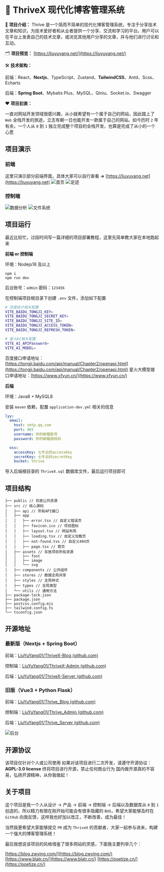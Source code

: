 # 🎉 ThriveX 现代化博客管理系统

🌈 **项目介绍：** Thrive 是一个简而不简单的现代化博客管理系统，专注于分享技术文章和知识，为技术爱好者和从业者提供一个分享、交流和学习的平台。用户可以在平台上发表自己的技术文章，或浏览其他用户分享的文章，并与他们进行讨论和互动。

🗂️ **项目预览：** [https://liuyuyang.net/](https://liuyuyang.net/)



🛠️ **技术架构：**

前端：React、**Nextjs**、TypeScript、Zustand、**TailwindCSS**、Antd、Scss、Echarts

后端：**Spring Boot**、Mybatis Plus、MySQL、Qiniu、Socket.io、Swagger



❤️ **项目初衷：**

一直对网站开发领域很感兴趣，从小就希望有一个属于自己的网站，因此踏上了 `Web` 全栈开发的旅途，立志有朝一日也能开发一款属于自己的网站。如今历时 `2` 年有余，一个人从 `0` 到 `1` 独立完成整个项目的全栈开发，也算是完成了从小的一个心愿



## 项目演示

### 前端

这里只演示部分前端界面，具体大家可以自行查看 **->** [https://liuyuyang.net](https://liuyuyang.net)
![首页](https://bu.dusays.com/2024/10/28/671f7a44631d7.png)
![足迹](https://bu.dusays.com/2024/09/17/66e97036dddcb.png)



### 控制端

![数据分析](https://bu.dusays.com/2024/09/17/66e97035726ae.png)
![文件系统](https://bu.dusays.com/2024/09/17/66e97031cd456.png)



## 项目运行

最近比较忙，过段时间写一篇详细的项目部署教程，这里先简单教大家在本地跑起来

**前端 or 控制端**

环境：Nodejs18 及以上

```
npm i
npm run dev
```

后台账号：`admin`   密码：`123456`



在控制端项目根目录下创建 `.env` 文件，添加如下配置

```bash
# 百度统计相关配置
VITE_BAIDU_TONGJI_KEY=
VITE_BAIDU_TONGJI_SECRET_KEY=
VITE_BAIDU_TONGJI_SITE_ID=
VITE_BAIDU_TONGJI_ACCESS_TOKEN=
VITE_BAIDU_TONGJI_REFRESH_TOKEN=

# 星火AI相关配置
VITE_AI_APIPassword=
VITE_AI_MODEL=
```

百度接口申请地址：[https://tongji.baidu.com/api/manual/Chapter2/openapi.html](https://tongji.baidu.com/api/manual/Chapter2/openapi.html)
星火大模型接口申请地址：[https://www.xfyun.cn/](https://www.xfyun.cn/)



**后端**

环境：Java8 + MySQL8

安装 `maven` 依赖，配置 `application-dev.yml` 相关的信息

```yml
lyy:
  email:
    host: smtp.qq.com
    port: 465
    username: 你的邮箱账号
    password: 你的邮箱授权码

  oss:
    accessKey: 七牛云的accessKey
    secretKey: 七牛云的secretKey
    bucket: thrive
```

导入后端根目录的 `ThriveX.sql` 数据库文件，最后运行项目即可



## 项目结构

```
├── public // 存放公共资源
├── src // 核心源码
│   ├── api // 所有API接口
│   ├── app
│   │   ├── error.tsx // 自定义错误页
│   │   ├── favicon.ico // 项目图标
│   │   ├── layout.tsx // 网站布局
│   │   ├── loading.tsx // 自定义加载页
│   │   ├── not-found.tsx // 自定义404页
│   │   ├── page.tsx // 首页
│   ├── assets // 存放项目所有资源
│   │   ├── font
│   │   ├── image
│   │   └── svg
│   ├── components // 公共组件
│   ├── stores // 数据全局共享
│   ├── styles // 全局样式
│   ├── types // 全局类型
│   └── utils // 通用方法
├── package-lock.json
├── package.json
├── postcss.config.mjs
├── tailwind.config.ts
└── tsconfig.json
```




## 开源地址

### 最新版（Nextjs + Spring Boot）

前端：[LiuYuYang01/ThriveX-Blog (github.com)](https://github.com/LiuYuYang01/ThriveX-Blog)

控制端：[LiuYuYang01/ThriveX-Admin (github.com)](https://github.com/LiuYuYang01/ThriveX-Admin)

后端：[LiuYuYang01/ThriveX-Server (github.com)](https://github.com/LiuYuYang01/ThriveX-Server)



### 旧版（Vue3 + Python Flask）

前端：[LiuYuYang01/Thrive_Blog (github.com)](https://github.com/LiuYuYang01/Thrive_Blog)

控制端：[LiuYuYang01/Thrive_Admin (github.com)](https://github.com/LiuYuYang01/Thrive_Admin)

后端：[LiuYuYang01/Thrive_Server (github.com)](https://github.com/LiuYuYang01/Thrive_Server)

![后台](https://bu.dusays.com/2024/09/17/66e96ca781d49.png)



## 开源协议

该项目仅针对个人或公司使用
如果对该项目进行二次开发，请遵守开源协议：**AGPL-3.0 license** 终将项目进行开源，禁止任何商业行为
国内做开源真的不容易，弘扬开源精神，从你我做起！



## 关于项目
这个项目是我一个人从设计 -> 产品 -> 前端 -> 控制端 -> 后端以及数据库从 `0` 到 `1` 创造的，所以精力有限在刚开始可能会有很多隐藏的 `BUG`，希望大家能够及时在 `GitHub` 向我反馈，这样我也好加以改正，不断改善，成为最佳！

当然我更希望大家能够提交 `PR` 成为 `ThriveX` 的贡献者，大家一起参与进来，构建一个强大的博客管理系统！

最后我想说该项目的风格借鉴了很多网站的灵感，下面我主要列举几个：

[https://blog.zwying.com/](https://blog.zwying.com/)
[https://www.blatr.cn/](https://www.blatr.cn/)
[https://poetize.cn/](https://poetize.cn/)